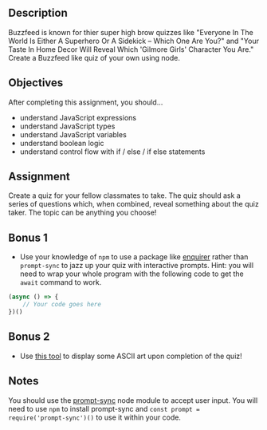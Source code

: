 ## Description

Buzzfeed is known for thier super high brow quizzes like "Everyone In The World Is Either A Superhero Or A Sidekick – Which One Are You?" and "Your Taste In Home Decor Will Reveal Which 'Gilmore Girls' Character You Are." Create a Buzzfeed like quiz of your own using node.

## Objectives

After completing this assignment, you should…

* understand JavaScript expressions
* understand JavaScript types
* understand JavaScript variables
* understand boolean logic
* understand control flow with if / else / if else statements

## Assignment

Create a quiz for your fellow classmates to take. The quiz should ask a series of questions which, when combined, reveal something about the quiz taker. The topic can be anything you choose!

## Bonus 1
* Use your knowledge of `npm` to use a package like [enquirer](https://github.com/enquirer/enquirer) rather than `prompt-sync` to jazz up your quiz with interactive prompts. Hint: you will need to wrap your whole program with the following code to get the `await` command to work.

```js
(async () => {
    // Your code goes here
})()
```

## Bonus 2
* Use [this tool](https://manytools.org/hacker-tools/convert-images-to-ascii-art/) to display some ASCII art upon completion of the quiz!

## Notes

You should use the [prompt-sync](https://github.com/heapwolf/prompt-sync#readme) node module to accept user input. You will need to use `npm` to install prompt-sync and `const prompt = require('prompt-sync')()` to use it within your code.
